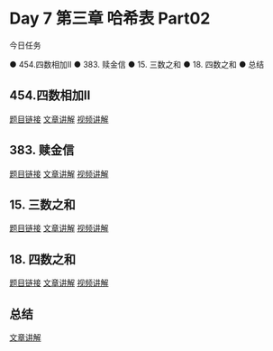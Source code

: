 # Day 7 第三章 哈希表 Part02

今日任务 

● 454.四数相加II 
● 383. 赎金信 
● 15. 三数之和 
● 18. 四数之和 
● 总结  

## 454.四数相加II
[题目链接]()
[文章讲解]()
[视频讲解]()

## 383. 赎金信 
[题目链接]()
[文章讲解]()
[视频讲解]()

## 15. 三数之和 
[题目链接]()
[文章讲解]()
[视频讲解]()

## 18. 四数之和 
[题目链接]()
[文章讲解]()
[视频讲解]()

## 总结
[文章讲解]()
